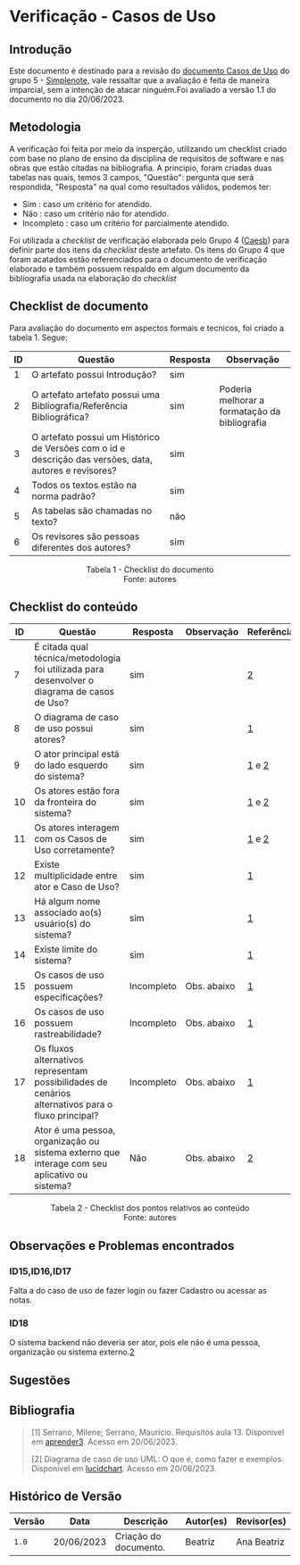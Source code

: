 # Verificação - Casos de Uso

## Introdução

Este documento é destinado para a revisão do [documento Casos de Uso](https://requisitos-de-software.github.io/2023.1-Simplenote/modelagem/casos_de_uso/) do grupo 5 - [Simplenote](https://github.com/Requisitos-de-Software/2023.1-Simplenote), vale ressaltar que a avaliação é feita de maneira imparcial, sem a intenção de atacar ninguém.Foi avaliado a versão 1.1 do documento no dia 20/06/2023.

## Metodologia

A verificação foi feita por meio da insperção, utilizando um checklist criado com base no plano de ensino da disciplina de requisitos de software e nas obras que estão citadas na bibliografia. A principio, foram criadas duas tabelas nas quais, temos 3 campos, "Questão": pergunta que será respondida, "Resposta" na qual como resultados válidos, podemos ter:

- Sim : caso um critério for atendido.
- Não : caso um critério não for atendido.
- Incompleto : caso um critério for parcialmente atendido.

Foi utilizada a *checklist* de verificação elaborada pelo Grupo 4 ([Caesb](https://requisitos-de-software.github.io/2023.1-Caesb/Verificacao/Grupo5/Entrega1/Entrega1/)) para definir parte dos itens da *checklist* deste artefato. Os itens do Grupo 4 que foram acatados estão referenciados para o documento de verificação elaborado e também possuem respaldo em algum documento da bibliografia usada na elaboração do *checklist* 

## Checklist de documento
Para avaliação do documento em aspectos formais e tecnicos, foi criado a tabela 1. Segue:

|ID|Questão|Resposta|Observação|
|--|-------|--------|----------|
|1|O artefato possui Introdução?                                                                                |   sim     |          |
|2|O artefato artefato possui uma Bibliografia/Referência Bibliográfica?                                        |   sim     | Poderia melhorar a formatação da bibliografia |
|3|O artefato possui um Histórico de Versões com o id e descrição das versões, data, autores e revisores?       |   sim     |          |
|4|Todos os textos estão na norma padrão?                                                                       |   sim     |          |
|5|As tabelas são chamadas no texto?                                                                            |   não     |          |
|6|Os revisores são pessoas diferentes dos autores?                                                             |   sim     |          |

<p align="center"> Tabela 1 - Checklist do documento <br> Fonte: autores </p>

## Checklist do conteúdo

| ID   | Questão | Resposta | Observação | Referências |
| ---- | ------- | -------- | ---------- |-------------|
|  7   | É citada qual técnica/metodologia foi utilizada para desenvolver o diagrama de casos de Uso?        | sim     |            | [2](#ancora2)     |
|  8   | O diagrama de caso de uso possui atores?                                                            | sim     |            | [1](#ancora1)     |
|  9   | O ator principal está do lado esquerdo do sistema?                                                  | sim     |            | [1](#ancora1) e [2](#ancora2)    |
|  10  | Os atores estão fora da fronteira do sistema?                                                       | sim     |            | [1](#ancora1) e [2](#ancora2)     |
|  11  | Os atores interagem com os Casos de Uso corretamente?                                               | sim     |            | [1](#ancora1) e [2](#ancora2)     |
|  12  | Existe multiplicidade entre ator e Caso de Uso?                                                     | sim         |            | [1](#ancora1)     |
|  13  | Há algum nome associado ao(s) usuário(s) do sistema?                                                | sim         |            | [1](#ancora1)     |
|  14  | Existe limite do sistema?                                                                           | sim         |            | [1](#ancora1)     |
|  15  | Os casos de uso possuem especificações?                                                             | Incompleto  | Obs. abaixo           | [1](#ancora1)     |
|  16  | Os casos de uso possuem rastreabilidade?                                                            | Incompleto  | Obs. abaixo          | [1](#ancora1)     |
|  17  | Os fluxos alternativos representam possibilidades de cenários alternativos para o fluxo principal?  | Incompleto  | Obs. abaixo          | [1](#ancora1)     |
|  18  | Ator é uma pessoa, organização ou sistema externo que interage com seu aplicativo ou sistema?       |  Não        | Obs. abaixo        | [2](#ancora2)     |



<p align="center"> Tabela 2 - Checklist dos pontos relativos ao conteúdo <br> Fonte: autores </p>

## Observações e Problemas encontrados

### ID15,ID16,ID17

Falta a do caso de uso de fazer login ou fazer Cadastro ou acessar as notas.

### ID18

O sistema backend não deveria ser ator, pois ele não é uma pessoa, organização ou sistema externo.[2](#ancora2)

## Sugestões

## Bibliografia

> [1] Serrano, Milene; Serrano, Maurício. Requisitos aula 13. Disponivel em [aprender3](https://aprender3.unb.br/pluginfile.php/2523100/mod_resource/content/1/Requisitos%20-%20Aula%20013a.pdf). Acesso em 20/06/2023. 
>
> [2] Diagrama de caso de uso UML: O que é, como fazer e exemplos. Disponivel em [lucidchart](https://www.lucidchart.com/pages/pt/diagrama-de-caso-de-uso-uml). Acesso em 20/06/2023.

## Histórico de Versão

| Versão | Data       | Descrição             | Autor(es)    | Revisor(es)        |
| ------ | ---------- | --------------------- | ------------ | ------------------ |
| `1.0`  | 20/06/2023 | Criação do documento. | Beatriz      | Ana Beatriz            |
